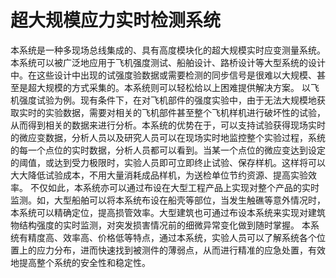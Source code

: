 # 超大规模应力实时检测系统
本系统是一种多现场总线集成的、具有高度模块化的超大规模实时应变测量系统。本系统可以被广泛地应用于飞机强度测试、船舶设计、路桥设计等大型系统的设计中。在这些设计中出现的试强度验数据或需要检测的同步信号是很难以大规模、甚至是超大规模的方式采集的。本系统则可以轻松给以上困难提供解决方案。
以飞机强度试验为例。现有条件下，在对飞机部件的强度实验中，由于无法大规模地获取实时的实验数据，需要对相关的飞机部件甚至整个飞机样机进行破坏性的试验，从而得到相关的数据来进行分析。本系统的优势在于，可以支持试验获得现场实时的微应变数据，分析人员以及研究人员可以在现场实时地监控整个实验过程，系统的每一个点位的实时数据，分析人员都可以看到。当某一个点位的微应变达到设定的阈值，或达到受力极限时，实验人员即可立即终止试验、保存样机。这样将可以大大降低试验成本，不用大量消耗成品样机，为送检单位节约资源、提高实验效率。
不仅如此，本系统亦可以通过布设在大型工程产品上实现对整个产品的实时监测。如，大型船舶可以将本系统布设在船壳等部位，当发生触礁等意外情况时，本系统可以精确定位，提高损管效率。大型建筑也可通过布设本系统来实现对建筑物结构强度的实时监测，对突发损害情况前的细微异常变化做到随时掌握。
本系统有精度高、效率高、价格低等特点，通过本系统，实验人员可以了解系统各个位置上的应力分布，进而快速找到被测件的薄弱点，从而进行精准的应急处置，有效地提高整个系统的安全性和稳定性。
